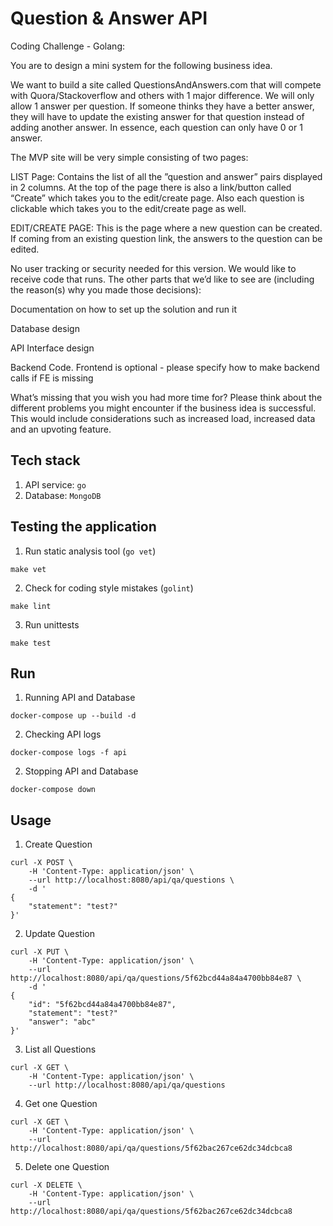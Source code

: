 # Question & Answer API

Coding Challenge - Golang:

You are to design a mini system for the following business idea.

We want to build a site called QuestionsAndAnswers.com that will compete with Quora/Stackoverflow and others with 1 major difference.  We will only allow 1 answer per question.  If someone thinks they have a better answer, they will have to update the existing answer for that question instead of adding another answer.  In essence, each question can only have 0 or 1 answer.

The MVP site will be very simple consisting of two pages:

LIST Page: Contains the list of all the ”question and answer” pairs displayed in 2 columns.  At the top of the page there is also a link/button called “Create” which takes you to the edit/create page.  Also each question is clickable which takes you to the edit/create page as well.

EDIT/CREATE PAGE: This is the page where a new question can be created. If coming from an existing question link, the answers to the question can be edited.

No user tracking or security needed for this version.  We would like to receive code that runs.  The other parts that we’d like to see are (including the reason(s) why you made those decisions):

Documentation on how to set up the solution and run it

Database design

API Interface design 

Backend Code.  Frontend is optional - please specify how to make backend calls if FE is missing

What’s missing that you wish you had more time for?  Please think about the different problems you might encounter if the business idea is successful.  This would include considerations such as increased load, increased data and an upvoting feature.

## Tech stack
1. API service: `go`
2. Database: `MongoDB`

## Testing the application
1. Run static analysis tool (`go vet`) 
```
make vet
```

2. Check for coding style mistakes (`golint`)
```
make lint
```

3. Run unittests
```
make test
```

## Run
1. Running API and Database
```
docker-compose up --build -d
```

2. Checking API logs
```
docker-compose logs -f api
```

2. Stopping API and Database
```
docker-compose down
```

## Usage

1. Create Question
```
curl -X POST \
    -H 'Content-Type: application/json' \
    --url http://localhost:8080/api/qa/questions \
    -d '
{
    "statement": "test?"
}'
```

2. Update Question
```
curl -X PUT \
    -H 'Content-Type: application/json' \
    --url http://localhost:8080/api/qa/questions/5f62bcd44a84a4700bb84e87 \
    -d '
{
    "id": "5f62bcd44a84a4700bb84e87",
    "statement": "test?"
    "answer": "abc"
}'
```

3. List all Questions
```
curl -X GET \
    -H 'Content-Type: application/json' \
    --url http://localhost:8080/api/qa/questions
```

4. Get one Question
```    
curl -X GET \
    -H 'Content-Type: application/json' \
    --url http://localhost:8080/api/qa/questions/5f62bac267ce62dc34dcbca8
```

5. Delete one Question
```
curl -X DELETE \
    -H 'Content-Type: application/json' \
    --url http://localhost:8080/api/qa/questions/5f62bac267ce62dc34dcbca8
```
